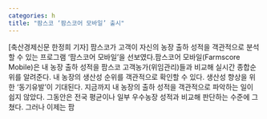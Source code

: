 ```yaml
---
categories: h
title: "팜스코 ‘팜스코어 모바일’ 출시"
---
```

[축산경제신문 한정희 기자] 팜스코가 고객이 자신의 농장 출하 성적을 객관적으로 분석할 수 있는 프로그램 ‘팜스코어 모바일’을 선보였다.팜스코어 모바일(Farmscore Mobile)은 내 농장 출하 성적을 팜스코 고객농가(위임관리)들과 비교해 실시간 종합순위를 알려준다. 내 농장의 생산성 순위를 객관적으로 확인할 수 있다. 생산성 향상을 위한 ‘동기유발’이 기대된다. 지금까지 내 농장의 출하 성적을 객관적으로 파악하는 일이 쉽지 않았다. 그동안은 전국 평균이나 일부 우수농장 성적과 비교해 판단하는 수준에 그쳤다. 그러나 이제는 팜
